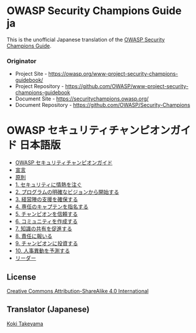 # OWASP Security Champions Guide ja

This is the unofficial Japanese translation of the [OWASP Security Champions Guide](https://github.com/OWASP/Security-Champions).

### Originator

- Project Site - <https://owasp.org/www-project-security-champions-guidebook/>
- Project Repository - <https://github.com/OWASP/www-project-security-champions-guidebook>
- Document Site - <https://securitychampions.owasp.org/>
- Document Repository - <https://github.com/OWASP/Security-Champions>

# OWASP セキュリティチャンピオンガイド 日本語版

* [OWASP セキュリティチャンピオンガイド](Document/docs/index.md)
* [宣言](Document/docs/manifesto.md)
* [原則](Document/docs/principles/index.md)
* [1. セキュリティに情熱を注ぐ](Document/docs/principles/01_Be_passionate_about_security.md)
* [2. プログラムの明確なビジョンから開始する](Document/docs/principles/02_Start_with_a_clear_vision_for_your_program.md)
* [3. 経営陣の支援を確保する](Document/docs/principles/03_Secure_management_support.md)
* [4. 専任のキャプテンを指名する](Document/docs/principles/04_Nominate_a_dedicated_captain.md)
* [5. チャンピオンを信頼する](Document/docs/principles/05_Trust_your_champions.md)
* [6. コミュニティを作成する](Document/docs/principles/06_Create_a_community.md)
* [7. 知識の共有を促進する](Document/docs/principles/07_Promote_knowledge_sharing.md)
* [8. 責任に報いる](Document/docs/principles/08_Reward_responsibility.md)
* [9. チャンピオンに投資する](Document/docs/principles/09_Invest_in_your_champions.md)
* [10. 人事異動を予測する](Document/docs/principles/10_Anticipate_personnel_changes.md)
* [リーダー](Document/leaders.md)

## License

[Creative Commons Attribution-ShareAlike 4.0 International](https://creativecommons.org/licenses/by-sa/4.0/)

## Translator (Japanese)

[Koki Takeyama](https://github.com/coky-t)
